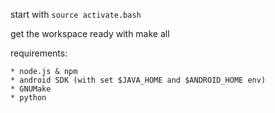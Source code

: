 start with `source activate.bash`

get the workspace ready with make all


requirements:

	* node.js & npm
	* android SDK (with set $JAVA_HOME and $ANDROID_HOME env)
	* GNUMake
	* python

